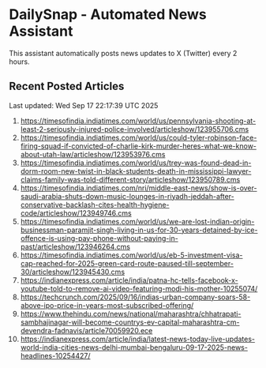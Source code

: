 # DailySnap - Automated News Assistant

This assistant automatically posts news updates to X (Twitter) every 2 hours.

## Recent Posted Articles

Last updated: Wed Sep 17 22:17:39 UTC 2025

1. https://timesofindia.indiatimes.com/world/us/pennsylvania-shooting-at-least-2-seriously-injured-police-involved/articleshow/123955706.cms
2. https://timesofindia.indiatimes.com/world/us/could-tyler-robinson-face-firing-squad-if-convicted-of-charlie-kirk-murder-heres-what-we-know-about-utah-law/articleshow/123953976.cms
3. https://timesofindia.indiatimes.com/world/us/trey-was-found-dead-in-dorm-room-new-twist-in-black-students-death-in-mississippi-lawyer-claims-family-was-told-different-story/articleshow/123950789.cms
4. https://timesofindia.indiatimes.com/nri/middle-east-news/show-is-over-saudi-arabia-shuts-down-music-lounges-in-riyadh-jeddah-after-conservative-backlash-cites-health-hygiene-code/articleshow/123949746.cms
5. https://timesofindia.indiatimes.com/world/us/we-are-lost-indian-origin-businessman-paramjit-singh-living-in-us-for-30-years-detained-by-ice-offence-is-using-pay-phone-without-paying-in-past/articleshow/123946264.cms
6. https://timesofindia.indiatimes.com/world/us/eb-5-investment-visa-cap-reached-for-2025-green-card-route-paused-till-september-30/articleshow/123945430.cms
7. https://indianexpress.com/article/india/patna-hc-tells-facebook-x-youtube-told-to-remove-ai-video-featuring-modi-his-mother-10255074/
8. https://techcrunch.com/2025/09/16/indias-urban-company-soars-58-above-ipo-price-in-years-most-subscribed-offering/
9. https://www.thehindu.com/news/national/maharashtra/chhatrapati-sambhajinagar-will-become-countrys-ev-capital-maharashtra-cm-devendra-fadnavis/article70059920.ece
10. https://indianexpress.com/article/india/latest-news-today-live-updates-world-india-cities-news-delhi-mumbai-bengaluru-09-17-2025-news-headlines-10254427/
